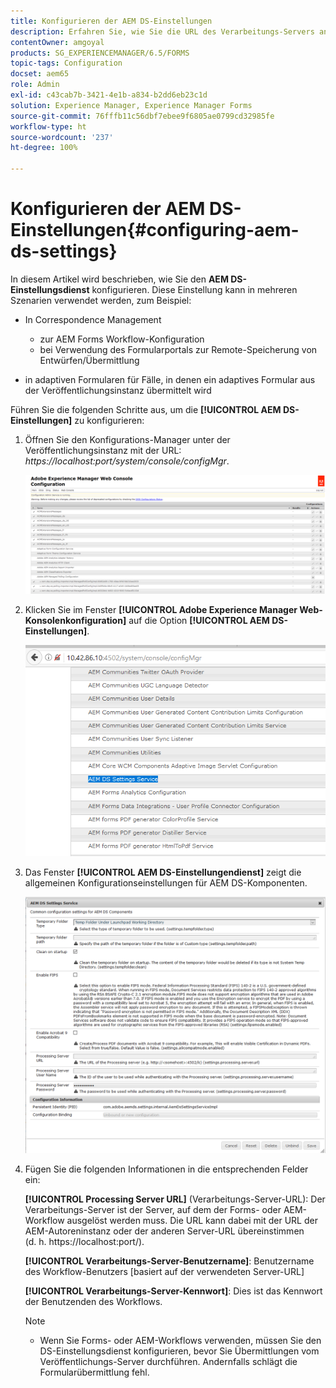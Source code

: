```yaml
---
title: Konfigurieren der AEM DS-Einstellungen
description: Erfahren Sie, wie Sie die URL des Verarbeitungs-Servers angeben, bevor Sie ein Formular übermitteln.
contentOwner: amgoyal
products: SG_EXPERIENCEMANAGER/6.5/FORMS
topic-tags: Configuration
docset: aem65
role: Admin
exl-id: c43cab7b-3421-4e1b-a834-b2dd6eb23c1d
solution: Experience Manager, Experience Manager Forms
source-git-commit: 76fffb11c56dbf7ebee9f6805ae0799cd32985fe
workflow-type: ht
source-wordcount: '237'
ht-degree: 100%

---
```


# Konfigurieren der AEM DS-Einstellungen{#configuring-aem-ds-settings}

In diesem Artikel wird beschrieben, wie Sie den **AEM DS-Einstellungsdienst** konfigurieren. Diese Einstellung kann in mehreren Szenarien verwendet werden, zum Beispiel:

* In Correspondence Management

   * zur AEM Forms Workflow-Konfiguration
   * bei Verwendung des Formularportals zur Remote-Speicherung von Entwürfen/Übermittlung

* in adaptiven Formularen für Fälle, in denen ein adaptives Formular aus der Veröffentlichungsinstanz übermittelt wird

Führen Sie die folgenden Schritte aus, um die **[!UICONTROL AEM DS-Einstellungen]** zu konfigurieren:

1. Öffnen Sie den Konfigurations-Manager unter der Veröffentlichungsinstanz mit der URL:\
   *https://localhost:port/system/console/configMgr*.

   ![AEM-Web-Konsolenkonfiguration](assets/web_configuration_console_new.png)

1. Klicken Sie im Fenster **[!UICONTROL Adobe Experience Manager Web-Konsolenkonfiguration]** auf die Option **[!UICONTROL AEM DS-Einstellungen]**.

   ![DS-Einstellungen](assets/ds_settings_new.png)

1. Das Fenster **[!UICONTROL AEM DS-Einstellungendienst]** zeigt die allgemeinen Konfigurationseinstellungen für AEM DS-Komponenten.

   ![DS-Einstellungs-Service](assets/ds_settings_service_new.png)

1. Fügen Sie die folgenden Informationen in die entsprechenden Felder ein:

   **[!UICONTROL Processing Server URL]** (Verarbeitungs-Server-URL): Der Verarbeitungs-Server ist der Server, auf dem der Forms- oder AEM-Workflow ausgelöst werden muss. Die URL kann dabei mit der URL der AEM-Autoreninstanz oder der anderen Server-URL übereinstimmen (d. h. https://localhost:port/).

   **[!UICONTROL Verarbeitungs-Server-Benutzername]**: Benutzername des Workflow-Benutzers [basiert auf der verwendeten Server-URL]

   **[!UICONTROL Verarbeitungs-Server-Kennwort]**: Dies ist das Kennwort der Benutzenden des Workflows.

   >[!NOTE]
   >
   >
   >    
   >    
   >    * Wenn Sie Forms- oder AEM-Workflows verwenden, müssen Sie den DS-Einstellungsdienst konfigurieren, bevor Sie Übermittlungen vom Veröffentlichungs-Server durchführen. Andernfalls schlägt die Formularübermittlung fehl.
   >    
   >
